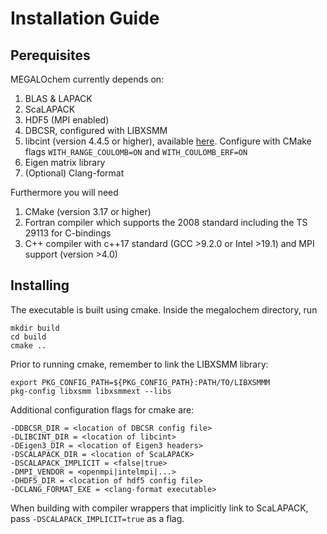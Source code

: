 # Installation Guide

## Perequisites

MEGALOchem currently depends on:
1. BLAS & LAPACK
2. ScaLAPACK
3. HDF5 (MPI enabled)
4. DBCSR, configured with LIBXSMM
5. libcint (version 4.4.5 or higher), available [here](https://github.com/sunqm/libcint). Configure with CMake flags `WITH_RANGE_COULOMB=ON` and `WITH_COULOMB_ERF=ON`
6. Eigen matrix library
7. (Optional) Clang-format

Furthermore you will need
1. CMake (version 3.17 or higher)
2. Fortran compiler which supports the 2008 standard including the TS 29113 for C-bindings
3. C++ compiler with c++17 standard (GCC >9.2.0 or Intel >19.1) and MPI support (version >4.0)

## Installing

The executable is built using cmake. Inside the megalochem directory, run
```
mkdir build
cd build
cmake ..
````
Prior to running cmake, remember to link the LIBXSMM library:
````
export PKG_CONFIG_PATH=${PKG_CONFIG_PATH}:PATH/TO/LIBXSMMM
pkg-config libxsmm libxsmmext --libs
````
Additional configuration flags for cmake are:
````
-DDBCSR_DIR = <location of DBCSR config file>
-DLIBCINT_DIR = <location of libcint>
-DEigen3_DIR = <location of Eigen3 headers>
-DSCALAPACK_DIR = <location of ScaLAPACK>
-DSCALAPACK_IMPLICIT = <false|true>
-DMPI_VENDOR = <openmpi|intelmpi|...>
-DHDF5_DIR = <location of hdf5 config file>
-DCLANG_FORMAT_EXE = <clang-format executable>
````

When building with compiler wrappers that implicitly link to ScaLAPACK, pass `-DSCALAPACK_IMPLICIT=true` as a flag.
